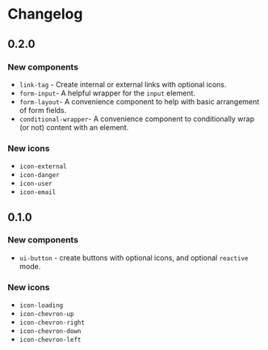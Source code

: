 # Changelog

## 0.2.0

### New components

- `link-tag` - Create internal or external links with optional icons.
- `form-input`- A helpful wrapper for the `input` element.
- `form-layout`- A convenience component to help with basic arrangement of form fields.
- `conditional-wrapper`- A convenience component to conditionally wrap (or not) content with an element.

### New icons

- `icon-external`
- `icon-danger`
- `icon-user`
- `icon-email`

## 0.1.0

### New components

- `ui-button` - create buttons with optional icons, and optional `reactive` mode.

### New icons

- `icon-loading`
- `icon-chevron-up`
- `icon-chevron-right`
- `icon-chevron-down`
- `icon-chevron-left`

